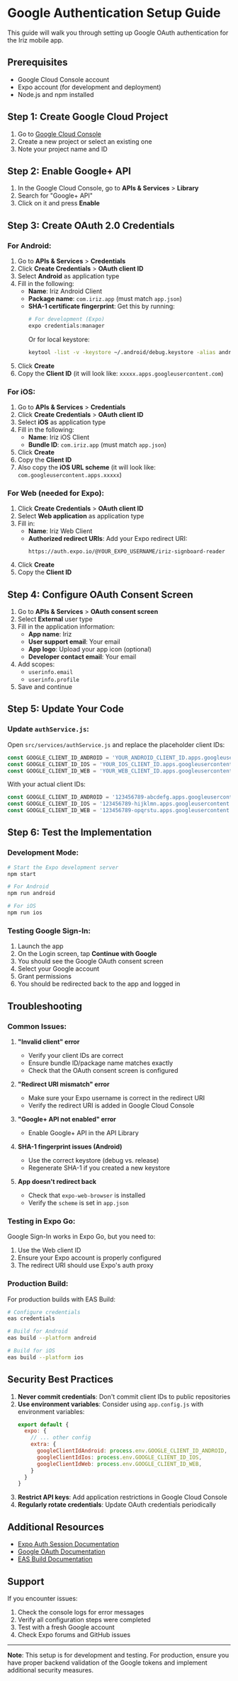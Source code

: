 # Google Authentication Setup Guide

This guide will walk you through setting up Google OAuth authentication for the Iriz mobile app.

## Prerequisites

- Google Cloud Console account
- Expo account (for development and deployment)
- Node.js and npm installed

## Step 1: Create Google Cloud Project

1. Go to [Google Cloud Console](https://console.cloud.google.com/)
2. Create a new project or select an existing one
3. Note your project name and ID

## Step 2: Enable Google+ API

1. In the Google Cloud Console, go to **APIs & Services** > **Library**
2. Search for "Google+ API"
3. Click on it and press **Enable**

## Step 3: Create OAuth 2.0 Credentials

### For Android:

1. Go to **APIs & Services** > **Credentials**
2. Click **Create Credentials** > **OAuth client ID**
3. Select **Android** as application type
4. Fill in the following:
   - **Name**: Iriz Android Client
   - **Package name**: `com.iriz.app` (must match `app.json`)
   - **SHA-1 certificate fingerprint**: Get this by running:
     ```bash
     # For development (Expo)
     expo credentials:manager
     ```
     Or for local keystore:
     ```bash
     keytool -list -v -keystore ~/.android/debug.keystore -alias androiddebugkey -storepass android -keypass android
     ```
5. Click **Create**
6. Copy the **Client ID** (it will look like: `xxxxx.apps.googleusercontent.com`)

### For iOS:

1. Go to **APIs & Services** > **Credentials**
2. Click **Create Credentials** > **OAuth client ID**
3. Select **iOS** as application type
4. Fill in the following:
   - **Name**: Iriz iOS Client
   - **Bundle ID**: `com.iriz.app` (must match `app.json`)
5. Click **Create**
6. Copy the **Client ID**
7. Also copy the **iOS URL scheme** (it will look like: `com.googleusercontent.apps.xxxxx`)

### For Web (needed for Expo):

1. Click **Create Credentials** > **OAuth client ID**
2. Select **Web application** as application type
3. Fill in:
   - **Name**: Iriz Web Client
   - **Authorized redirect URIs**: Add your Expo redirect URI:
     ```
     https://auth.expo.io/@YOUR_EXPO_USERNAME/iriz-signboard-reader
     ```
4. Click **Create**
5. Copy the **Client ID**

## Step 4: Configure OAuth Consent Screen

1. Go to **APIs & Services** > **OAuth consent screen**
2. Select **External** user type
3. Fill in the application information:
   - **App name**: Iriz
   - **User support email**: Your email
   - **App logo**: Upload your app icon (optional)
   - **Developer contact email**: Your email
4. Add scopes:
   - `userinfo.email`
   - `userinfo.profile`
5. Save and continue

## Step 5: Update Your Code

### Update `authService.js`:

Open `src/services/authService.js` and replace the placeholder client IDs:

```javascript
const GOOGLE_CLIENT_ID_ANDROID = 'YOUR_ANDROID_CLIENT_ID.apps.googleusercontent.com';
const GOOGLE_CLIENT_ID_IOS = 'YOUR_IOS_CLIENT_ID.apps.googleusercontent.com';
const GOOGLE_CLIENT_ID_WEB = 'YOUR_WEB_CLIENT_ID.apps.googleusercontent.com';
```

With your actual client IDs:

```javascript
const GOOGLE_CLIENT_ID_ANDROID = '123456789-abcdefg.apps.googleusercontent.com';
const GOOGLE_CLIENT_ID_IOS = '123456789-hijklmn.apps.googleusercontent.com';
const GOOGLE_CLIENT_ID_WEB = '123456789-opqrstu.apps.googleusercontent.com';
```

## Step 6: Test the Implementation

### Development Mode:

```bash
# Start the Expo development server
npm start

# For Android
npm run android

# For iOS
npm run ios
```

### Testing Google Sign-In:

1. Launch the app
2. On the Login screen, tap **Continue with Google**
3. You should see the Google OAuth consent screen
4. Select your Google account
5. Grant permissions
6. You should be redirected back to the app and logged in

## Troubleshooting

### Common Issues:

1. **"Invalid client" error**
   - Verify your client IDs are correct
   - Ensure bundle ID/package name matches exactly
   - Check that the OAuth consent screen is configured

2. **"Redirect URI mismatch" error**
   - Make sure your Expo username is correct in the redirect URI
   - Verify the redirect URI is added in Google Cloud Console

3. **"Google+ API not enabled" error**
   - Enable Google+ API in the API Library

4. **SHA-1 fingerprint issues (Android)**
   - Use the correct keystore (debug vs. release)
   - Regenerate SHA-1 if you created a new keystore

5. **App doesn't redirect back**
   - Check that `expo-web-browser` is installed
   - Verify the `scheme` is set in `app.json`

### Testing in Expo Go:

Google Sign-In works in Expo Go, but you need to:
1. Use the Web client ID
2. Ensure your Expo account is properly configured
3. The redirect URI should use Expo's auth proxy

### Production Build:

For production builds with EAS Build:

```bash
# Configure credentials
eas credentials

# Build for Android
eas build --platform android

# Build for iOS
eas build --platform ios
```

## Security Best Practices

1. **Never commit credentials**: Don't commit client IDs to public repositories
2. **Use environment variables**: Consider using `app.config.js` with environment variables:
   ```javascript
   export default {
     expo: {
       // ... other config
       extra: {
         googleClientIdAndroid: process.env.GOOGLE_CLIENT_ID_ANDROID,
         googleClientIdIos: process.env.GOOGLE_CLIENT_ID_IOS,
         googleClientIdWeb: process.env.GOOGLE_CLIENT_ID_WEB,
       }
     }
   }
   ```
3. **Restrict API keys**: Add application restrictions in Google Cloud Console
4. **Regularly rotate credentials**: Update OAuth credentials periodically

## Additional Resources

- [Expo Auth Session Documentation](https://docs.expo.dev/versions/latest/sdk/auth-session/)
- [Google OAuth Documentation](https://developers.google.com/identity/protocols/oauth2)
- [EAS Build Documentation](https://docs.expo.dev/build/introduction/)

## Support

If you encounter issues:
1. Check the console logs for error messages
2. Verify all configuration steps were completed
3. Test with a fresh Google account
4. Check Expo forums and GitHub issues

---

**Note**: This setup is for development and testing. For production, ensure you have proper backend validation of the Google tokens and implement additional security measures.
